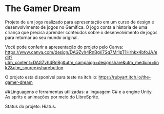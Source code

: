 # The Gamer Dream
Projeto de um jogo realizado para apresentação em um curso de design e desenvolvimento de jogos no Gamifica. O jogo conta a historia de uma criança que precisa aprender conteudos sobre o desenvolvimento de jogos para retornar ao seu mundo original.

Você pode conferir a apresentação do projeto pelo Canva:
https://www.canva.com/design/DAGZvh4RnBg/l7Sq7Mr1pT1Hrhkx4bfoJA/edit?utm_content=DAGZvh4RnBg&utm_campaign=designshare&utm_medium=link2&utm_source=sharebutton

O projeto esta disponivel para teste na itch.io:
https://rubyart.itch.io/the-gamer-dream

##Linguagens e ferramentas utilizadas:
a linguagem C# e a engine Unity.
As sprits e animações por meio do LibreSprite.

Status do projeto:
Hiatus.
